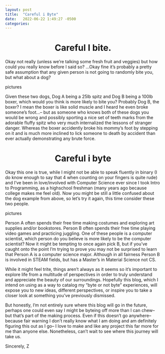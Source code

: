 ```yaml
---
layout: post
title:  "Careful i Byte"
date:   2022-06-22 1:49:27 -0500
categories: 
---
```

<style>
h1 {text-align: center;}
</style>

<h1>Careful I bite. </h1>

Okay not really (unless we’re talking some fresh fruit and veggies) but how could you really know before I said so? …Okay fine it’s probably a pretty safe assumption that any given person is not going to randomly bite you, but what about a dog?

pictures

Given these two dogs, Dog A being a 25lb spitz and Dog B being a 100lb boxer, which would you think is more likely to bite you? Probably Dog B, the boxer? I mean the boxer is like solid muscle and I heard he even broke someone’s foot…– but as someone who knows both of these dogs you would be wrong and possibly sporting a nice set of teeth marks from the adorable fluffy spitz who very much internalized the lessons of stranger danger. Whereas the boxer accidently broke his mommy’s foot by stepping on it and is much more inclined to lick someone to death by accident than ever actually demonstrating any brute force.

<h1>Careful i byte</h1>

Okay this one is true, while I might not be able to speak fluently in binary (I do know enough to say that 4 when counting on your fingers is quite rude) and I’ve been in love/involved with Computer Science ever since I took Intro to Programming, as a highschool freshman (many years ago because college makes me feel old). Now you might be still a little confused about the dog example from above, so let’s try it again, this time consider these two people.

pictures

Person A often spends their free time making costumes and exploring art supplies and/or bookstores. Person B often spends their free time playing video games and practicing juggling. One of these people is a computer scientist, which person do you believe is more likely to be the computer scientist? Now it might be tempting to once again pick B, but if you’ve caught onto the point I’m trying to prove you may not be surprised to learn that Person A is a computer science major. Although in all fairness Person B is involved in STEAM fields, but has a Master’s in Material Science not CS. 

While it might feel trite, things aren’t always as it seems so it’s important to explore life from a multitude of perspectives in order to truly understand and appreciate the beauty of our surroundings. Hopefully this blog, which I intend on using as a way to catalog my “byte or not byte” experiences, will expose you to new ideas, different perspectives, or inspire you to take a closer look at something you’ve previously dismissed. 

But honestly, I’m not entirely sure where this blog will go in the future, perhaps one could even say I might be byteing off more than I can chew– but that’s part of the making process. Even if this doesn’t go anywhere– because fair warning I don’t really know what I am doing and am definitely figuring this out as I go– I love to make and like any project this far more for me than anyone else.
Nonetheless, can’t wait to see where this journey will take us.

Sincerely, Z 

